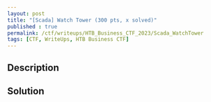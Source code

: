 ```yaml
---
layout: post
title: "[Scada] Watch Tower (300 pts, x solved)"
published : true
permalink: /ctf/writeups/HTB_Business_CTF_2023/Scada_WatchTower
tags: [CTF, WriteUps, HTB Business CTF]
---
```

## Description


## Solution
